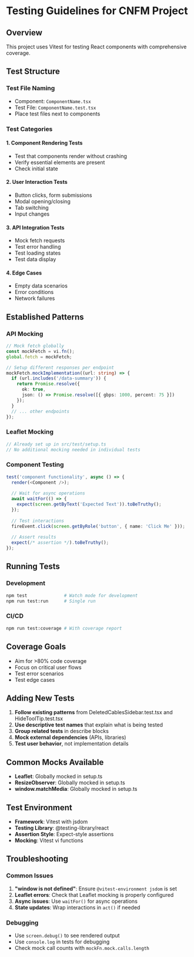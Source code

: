 # Testing Guidelines for CNFM Project

## Overview
This project uses Vitest for testing React components with comprehensive coverage.

## Test Structure

### Test File Naming
- Component: `ComponentName.tsx`
- Test File: `ComponentName.test.tsx`
- Place test files next to components

### Test Categories

#### 1. Component Rendering Tests
- Test that components render without crashing
- Verify essential elements are present
- Check initial state

#### 2. User Interaction Tests
- Button clicks, form submissions
- Modal opening/closing
- Tab switching
- Input changes

#### 3. API Integration Tests
- Mock fetch requests
- Test error handling
- Test loading states
- Test data display

#### 4. Edge Cases
- Empty data scenarios
- Error conditions
- Network failures

## Established Patterns

### API Mocking
```typescript
// Mock fetch globally
const mockFetch = vi.fn();
global.fetch = mockFetch;

// Setup different responses per endpoint
mockFetch.mockImplementation((url: string) => {
  if (url.includes('/data-summary')) {
    return Promise.resolve({
      ok: true,
      json: () => Promise.resolve([{ gbps: 1000, percent: 75 }])
    });
  }
  // ... other endpoints
});
```

### Leaflet Mocking
```typescript
// Already set up in src/test/setup.ts
// No additional mocking needed in individual tests
```

### Component Testing
```typescript
test('component functionality', async () => {
  render(<Component />);
  
  // Wait for async operations
  await waitFor(() => {
    expect(screen.getByText('Expected Text')).toBeTruthy();
  });
  
  // Test interactions
  fireEvent.click(screen.getByRole('button', { name: 'Click Me' }));
  
  // Assert results
  expect(/* assertion */).toBeTruthy();
});
```

## Running Tests

### Development
```bash
npm test              # Watch mode for development
npm run test:run      # Single run
```

### CI/CD
```bash
npm run test:coverage # With coverage report
```

## Coverage Goals
- Aim for >80% code coverage
- Focus on critical user flows
- Test error scenarios
- Test edge cases

## Adding New Tests

1. **Follow existing patterns** from DeletedCablesSidebar.test.tsx and HideToolTip.test.tsx
2. **Use descriptive test names** that explain what is being tested
3. **Group related tests** in describe blocks
4. **Mock external dependencies** (APIs, libraries)
5. **Test user behavior**, not implementation details

## Common Mocks Available

- **Leaflet**: Globally mocked in setup.ts
- **ResizeObserver**: Globally mocked in setup.ts
- **window.matchMedia**: Globally mocked in setup.ts

## Test Environment

- **Framework**: Vitest with jsdom
- **Testing Library**: @testing-library/react
- **Assertion Style**: Expect-style assertions
- **Mocking**: Vitest vi functions

## Troubleshooting

### Common Issues
1. **"window is not defined"**: Ensure `@vitest-environment jsdom` is set
2. **Leaflet errors**: Check that Leaflet mocking is properly configured
3. **Async issues**: Use `waitFor()` for async operations
4. **State updates**: Wrap interactions in `act()` if needed

### Debugging
- Use `screen.debug()` to see rendered output
- Use `console.log` in tests for debugging
- Check mock call counts with `mockFn.mock.calls.length`
